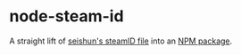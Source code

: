 # node-steam-id

A straight lift of [seishun's steamID file](https://github.com/seishun/node-steam/blob/master/lib/steamID.js) into an [NPM package](https://www.npmjs.com/package/node-steam-id).
